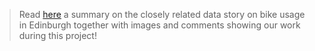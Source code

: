 > Read [here](https://www.canva.com/design/DAEkoW4_9mg/PdaQyDFMVyroA2QNnr1-4Q/view#1) a summary on the closely related data story on bike usage in Edinburgh together with images and comments showing our work during this project!
